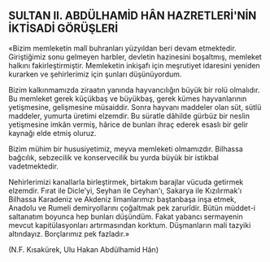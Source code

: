 ## SULTAN II. ABDÜLHAMİD HÂN HAZRETLERİ'NİN İKTİSADİ GÖRÜŞLERİ

«Bizim memleketin malî buhranları yüzyıldan beri devam etmektedir. Giriştiğimiz sonu gelmeyen harbler, devletin hazinesini boşaltmış, memleket halkını fakirleştirmiştir. Memleketin inkişafı için meşrutiyet idaresini yeniden ku­rarken ve şehirlerimiz için şunları düşünüyor­dum.

Bizim kalkınmamızda ziraatın yanında hay­vancılığın büyük bir rolü olmalıdır. Bu mem­leket gerek küçükbaş ve büyükbaş, gerek kümes hayvanlarının yetişmesine, gelişmesine müsaiddir. Sonra hayvanı maddeler olan süt, sütlü mad­deler, yumurta üretimi elzemdir. Bu süratle dâ­hilde gürbüz bir neslin yetişmesine imkân ver­miş, hârice de bunları ihraç ederek esaslı bir gelir kaynağı elde etmiş oluruz.

Bizim mühim bir hususiyetimiz, meyva mem­leketi olmamızdır. Bilhassa bağcılık, sebzecilik ve konservecilik bu yurda büyük bir istikbal vadetmektedir.

Nehirlerimizi kanallarla birleştirmek, birta­kım barajlar vücuda getirmek elzemdir. Fırat ile Dicle'yi, Seyhan ile Ceyhan'ı, Sakarya ile Kızılırmak'ı Bilhassa Karadeniz ve Akdeniz limanlarımı­zı baştanbaşa inşa etmek, Anadolu ve Rumeli de­miryollarını çoğaltmak pek zarurîdir. Bütün müddet-i saltanatım boyunca hep bunları düşündüm. Fakat yabancı sermayenin mevcut kapitülas­yonları artırmasından korktum. Düşmanların mali tazyiki altındayız. Borçlarımız pek fazla­dır.»

(N.F. Kısakürek, Ulu Hakan Abdülhamid Hân)
